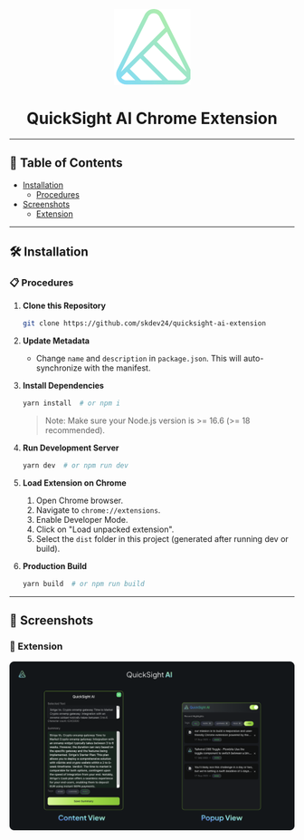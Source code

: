 <p align="center">
  <img src="public/icon-128.png" alt="QuickSight Chrome Extension Logo"/>
  <h1 align="center">QuickSight AI Chrome Extension</h1>
</p>

---

## 📖 Table of Contents

- [Installation](#installation)
  - [Procedures](#procedures)
- [Screenshots](#screenshots)
  - [Extension](#extension)

---

## 🛠 Installation <a name="installation"></a>

### 📋 Procedures <a name="procedures"></a>

1. **Clone this Repository**
   ```bash
   git clone https://github.com/skdev24/quicksight-ai-extension
   ```
2. **Update Metadata**

   - Change `name` and `description` in `package.json`. This will auto-synchronize with the manifest.

3. **Install Dependencies**

   ```bash
   yarn install  # or npm i
   ```

   > Note: Make sure your Node.js version is >= 16.6 (>= 18 recommended).

4. **Run Development Server**

   ```bash
   yarn dev  # or npm run dev
   ```

5. **Load Extension on Chrome**

   1. Open Chrome browser.
   2. Navigate to `chrome://extensions`.
   3. Enable Developer Mode.
   4. Click on "Load unpacked extension".
   5. Select the `dist` folder in this project (generated after running dev or build).

6. **Production Build**
   ```bash
   yarn build  # or npm run build
   ```

---

## 📸 Screenshots <a name="screenshots"></a>

### 🌟 Extension <a name="extension"></a>

![QuickSight Chrome Extension Screenshot](./quicksight-ai-screenshot.png)
